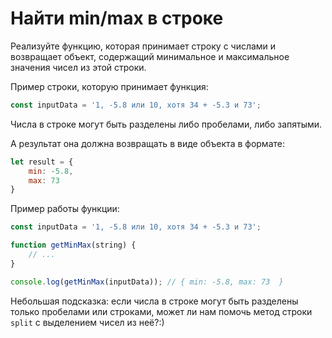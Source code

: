 # Найти min/max в строке

Реализуйте функцию, которая принимает строку с числами и возвращает объект, содержащий минимальное и максимальное значения чисел из этой строки. 

Пример строки, которую принимает функция:

```js
const inputData = '1, -5.8 или 10, хотя 34 + -5.3 и 73';
```

Числа в строке могут быть разделены либо пробелами, либо запятыми.

А результат она должна возвращать в виде объекта в формате: 
```js
let result = {
    min: -5.8,
    max: 73
}
```

Пример работы функции: 
```js
const inputData = '1, -5.8 или 10, хотя 34 + -5.3 и 73';

function getMinMax(string) {
	// ...
}

console.log(getMinMax(inputData)); // { min: -5.8, max: 73  }
```

Небольшая подсказка: если числа в строке могут быть разделены только пробелами или строками, может ли нам помочь метод строки `split` c выделением чисел из неё?:)

